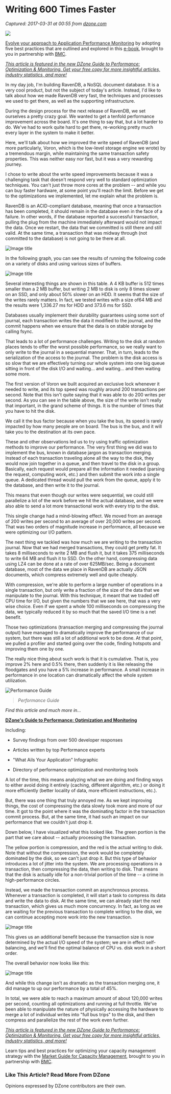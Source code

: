 # Writing 600 Times Faster

_Captured: 2017-03-31 at 00:55 from [dzone.com](https://dzone.com/articles/writing-600-times-faster?oid=twitter&utm_content=buffer68554&utm_medium=social&utm_source=twitter.com&utm_campaign=buffer)_

![](https://servedbyadbutler.com/getad.img/;libID=300344)

[Evolve your approach to Application Performance Monitoring](https://dzone.com/go?i=161135&u=http%3A%2F%2Fwww.bmc.com%2Fforms%2FPA-APM-BMCcom-FY17-eBook-Form.html) by adopting five best practices that are outlined and explored in this [e-book](https://dzone.com/go?i=161135&u=http%3A%2F%2Fwww.bmc.com%2Fforms%2FPA-APM-BMCcom-FY17-eBook-Form.html), brought to you in partnership with [BMC](https://dzone.com/go?i=161135&u=http%3A%2F%2Fwww.bmc.com%2Fforms%2FPA-APM-BMCcom-FY17-eBook-Form.html).

_[This article is featured in the new DZone Guide to Performance: Optimization & Monitoring. Get your free copy for more insightful articles, industry statistics, and more!](https://dzone.com/guides/performance-optimization-and-monitoring)_

In my day job, I'm building RavenDB, a NoSQL document database. It is a very cool product, but not the subject of today's article. Instead, I'd like to talk about how we made RavenDB very fast, the techniques and processes we used to get there, as well as the supporting infrastructure.

During the design process for the next release of RavenDB, we set ourselves a pretty crazy goal. We wanted to get a tenfold performance improvement across the board. It's one thing to say that, but a lot harder to do. We've had to work quite hard to get there, re-working pretty much every layer in the system to make it better.

Here, we'll talk about how we improved the write speed of RavenDB (and more particularly, Voron, which is the low-level storage engine we wrote) by a tremendous margin, while maintaining the same transaction safety properties. This was neither easy nor fast, but it was a very rewarding journey.

I chose to write about the write speed improvements because it was a challenging task that doesn't respond very well to standard optimization techniques. You can't just throw more cores at the problem -- and while you can buy faster hardware, at some point you'll reach the limit. Before we get to the optimizations we implemented, let me explain what the problem is.

RavenDB is an ACID-compliant database, meaning that once a transaction has been completed, it should remain in the database even in the face of a failure. In other words, if the database reported a successful transaction, pulling the plug from the machine immediately afterward would not impact the data. Once we restart, the data that we committed is still there and still valid. At the same time, a transaction that was midway through (not committed to the database) is not going to be there at all.

![Image title](https://dzone.com/storage/temp/4803311-screen-shot-2017-03-29-at-110347-am.png)

In the following graph, you can see the results of running the following code on a variety of disks and using various sizes of buffers.

![Image title](https://dzone.com/storage/temp/4803325-screen-shot-2017-03-29-at-110445-am.png)

Several interesting things are shown in this table. A 4 KB buffer is 512 times smaller than a 2 MB buffer, but writing 2 MB to disk is only 8 times slower on an SSD, and only about 50% slower on an HDD. It seems that the size of the writes rarely matters. In fact, we tested writes with a size of64 MB and the results were 1,336.27 ms for HDD and 373.6 ms for SSD.

Databases usually implement their durability guarantees using some sort of journal, each transaction writes the data it modified to the journal, and the commit happens when we ensure that the data is on stable storage by calling fsync.

That leads to a lot of performance challenges. Writing to the disk at random places tends to offer the worst possible performance, so we really want to only write to the journal in a sequential manner. That, in turn, leads to the serialization of the access to the journal. The problem is the disk access is so slow that we are effectively turning our whole system into one big queue sitting in front of the disk I/O and waiting… and waiting… and then waiting some more.

The first version of Voron we built acquired an exclusive lock whenever it needed to write, and its top speed was roughly around 200 transactions per second. Note that this isn't quite saying that it was able to do 200 writes per second. As you can see in the table above, the size of the write isn't really that important, in the grand scheme of things. It is the number of times that you have to hit the disk.

We call it the bus factor because when you take the bus, its speed is rarely impacted by how many people are on board. The bus is the bus, and it will take you to the destination at its own pace.

These and other observations led us to try using traffic optimization methods to improve our performance. The very first thing we did was to implement the bus, known in database jargon as transaction merging. Instead of each transaction traveling alone all the way to the disk, they would now join together in a queue, and then travel to the disk in a group. Basically, each request would prepare all the information it needed (parsing the request, computing work, etc.) and then submit the work into a single queue. A dedicated thread would pull the work from the queue, apply it to the database, and then write it to the journal.

This means that even though our writes were sequential, we could still parallelize a lot of the work before we hit the actual database, and we were also able to send a lot more transactional work with every trip to the disk.

This single change had a mind-blowing effect. We moved from an average of 200 writes per second to an average of over 20,000 writes per second. That was two orders of magnitude increase in performance, all because we were optimizing our I/O pattern.

The next thing we tackled was how much we are writing to the transaction journal. Now that we had merged transactions, they could get pretty fat. It takes 8 milliseconds to write 2 MB and flush it, but it takes 375 milliseconds to write 64 MB and flush it to SSD. On the other hand, compressing data using LZ4 can be done at a rate of over 625MB/sec. Being a document database, most of the data we place in RavenDB are actually JSON documents, which compress extremely well and quite cheaply.

With compression, we're able to perform a large number of operations in a single transaction, but only write a fraction of the size of the data that we manipulate to the journal. With this technique, it meant that we traded off CPU time for I/O, but given the numbers that we see here, that was a very wise choice. Even if we spent a whole 100 milliseconds on compressing the data, we typically reduced it by so much that the saved I/O time is a net benefit.

Those two optimizations (transaction merging and compressing the journal output) have managed to dramatically improve the performance of our system, but there was still a lot of additional work to be done. At that point, we pulled a profiler and started going over the code, finding hotspots and improving them one by one.

The really nice thing about such work is that it is cumulative. That is, you improve 2% here and 0.5% there, then suddenly it is like releasing the floodgates and you have a 5% increase in performance. A small increase in performance in one location can dramatically affect the whole system utilization.

![Performance Guide](https://dzone.com/storage/temp/2579425-performanceguide.jpg)

> _Performance Guide_

_Find this article and much more in..._

**[DZone's Guide to Performance: Optimization and Monitoring](https://dzone.com/guides/performance-optimization-and-monitoring?oid=performanceplug)**

Including:

  * Survey findings from over 500 developer responses

  * Articles written by top Performance experts

  * "What Ails Your Application" Infographic

  * Directory of performance optimization and monitoring tools

A lot of the time, this means analyzing what we are doing and finding ways to either avoid doing it entirely (caching, different algorithm, etc.) or doing it more efficiently (better locality of data, more efficient instructions, etc.).

But, there was one thing that truly annoyed me. As we kept improving things, the cost of compressing the data slowly took more and more of our time. It got to the point where it was the dominating factor in the transaction commit process. But, at the same time, it had such an impact on our performance that we couldn't just drop it.

Down below, I have visualized what this looked like. The green portion is the part that we care about -- actually processing the transaction.

The yellow portion is compression, and the red is the actual writing to disk. Note that without the compression, the work would be completely dominated by the disk, so we can't just drop it. But this type of behavior introduces a lot of jitter into the system. We are processing operations in a transaction, then compressing the data, then writing to disk. That means that the disk is actually idle for a non-trivial portion of the time -- a crime in high-performance circles.

Instead, we made the transaction commit an asynchronous process. Whenever a transaction is completed, it will start a task to compress its data and write the data to disk. At the same time, we can already start the next transaction, which gives us much more concurrency. In fact, as long as we are waiting for the previous transaction to complete writing to the disk, we can continue accepting more work into the new transaction.

![Image title](https://dzone.com/storage/temp/4803355-screen-shot-2017-03-29-at-111432-am.png)

This gives us an additional benefit because the transaction size is now determined by the actual I/O speed of the system; we are in effect self-balancing, and we'll find the optimal balance of CPU vs. disk work in a short order.

The overall behavior now looks like this:

![Image title](https://dzone.com/storage/temp/4803368-screen-shot-2017-03-29-at-111525-am.png)

And while this change isn't as dramatic as the transaction merging one, it did manage to up our performance by a total of 45%.

In total, we were able to reach a maximum amount of about 120,000 writes per second, counting all optimizations and running at full throttle. We've been able to manipulate the nature of physically accessing the hardware to merge a lot of individual writes into "full bus trips" to the disk, and then compress and parallelize the rest of the work even further.

_[This article is featured in the new DZone Guide to Performance: Optimization & Monitoring. Get your free copy for more insightful articles, industry statistics, and more!](https://dzone.com/guides/performance-optimization-and-monitoring)_

Learn tips and best practices for optimizing your capacity management strategy with the [Market Guide for Capacity Management](https://dzone.com/go?i=161136&u=http%3A%2F%2Fwww.bmc.com%2Fforms%2FPA-BCO-GartnerMarketGuide-CapMgmtTools-AR.html), brought to you in partnership with [BMC](https://dzone.com/go?i=161136&u=http%3A%2F%2Fwww.bmc.com%2Fforms%2FPA-BCO-GartnerMarketGuide-CapMgmtTools-AR.html).

### Like This Article? Read More From DZone

Opinions expressed by DZone contributors are their own.
